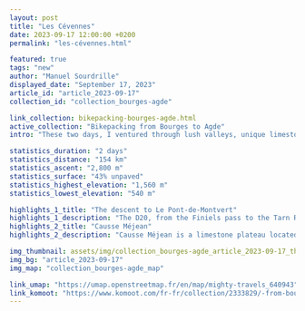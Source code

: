 ```yaml
---
layout: post
title: "Les Cévennes"
date: 2023-09-17 12:00:00 +0200
permalink: "les-cévennes.html"

featured: true
tags: "new"
author: "Manuel Sourdrille"
displayed_date: "September 17, 2023"
article_id: "article_2023-09-17"
collection_id: "collection_bourges-agde"

link_collection: bikepacking-bourges-agde.html
active_collection: "Bikepacking from Bourges to Agde"
intro: "These two days, I ventured through lush valleys, unique limestone plateaus, and picturesque villages with distinct rock-topped roofs. The rugged Causse Méjean plateau, a UNESCO World Heritage Site, unfolded breathtaking vistas, creating an otherworldly atmosphere heightened by dramatic storm clouds and occasional patches of blue sky. My journey led me along dirt tracks and single trails along the edge of the incredible Gorges du Tarn, where these remote landscapes not only offered solitude but also introduced me to a fellow traveler with a unique story."

statistics_duration: "2 days"
statistics_distance: "154 km"
statistics_ascent: "2,800 m"
statistics_surface: "43% unpaved"
statistics_highest_elevation: "1,560 m"
statistics_lowest_elevation: "540 m"

highlights_1_title: "The descent to Le Pont-de-Montvert"
highlights_1_description: "The D20, from the Finiels pass to the Tarn River, is a fast-flowing paved road that provides breathtaking vistas and enjoyable switchbacks with minimal traffic, at least from my experience."
highlights_2_title: "Causse Méjean"
highlights_2_description: "Causse Méjean is a limestone plateau located in the Lozère department of southern France. It is a part of The Causses and the Cévennes, designated as a UNESCO World Heritage Site. An enjoyable mountain bike track encircles the entire plateau, offering occasional views of the deep gorge below. The eastern part presents a different landscape from its western counterpart, with a greater prevalence of forests. As you approach the Perjuret pass, you can catch a glimpse of Mont Aigoual."

img_thumbnail: assets/img/collection_bourges-agde_article_2023-09-17_thumbnail.jpg
img_bg: "article_2023-09-17"
img_map: "collection_bourges-agde_map"

link_umap: "https://umap.openstreetmap.fr/en/map/mighty-travels_640943"
link_komoot: "https://www.komoot.com/fr-fr/collection/2333829/-from-bourges-to-agde"
---
```

